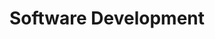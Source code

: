 ---
member: julien
name: Julien Richard-Foy
title: Software Development
email: julien.richard-foy@epfl.ch
photo: /resources/img/julien.png
contact_for: [education, scalajsBundler, documentationImprovements, collectionsRedesign]
---